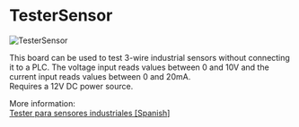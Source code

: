 # TesterSensor

![TesterSensor](https://i0.wp.com/palmacas.com/wp-content/uploads/post40_1.jpg?w=2400&ssl=1)

This board can be used to test 3-wire industrial sensors without connecting it to a PLC. The voltage input reads values between 0 and 10V and the current input reads values between 0 and 20mA.  
Requires a 12V DC power source.

More information:  
[Tester para sensores industriales [Spanish]](https://palmacas.com/tester-para-sensores-industriales/)
